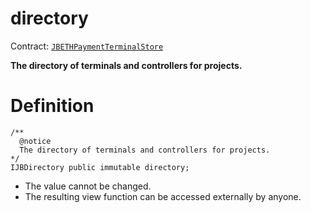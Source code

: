 # directory

Contract: [`JBETHPaymentTerminalStore`](../)​‌

**The directory of terminals and controllers for projects.**

# Definition

```solidity
/** 
  @notice
  The directory of terminals and controllers for projects.
*/
IJBDirectory public immutable directory;
```

* The value cannot be changed.
* The resulting view function can be accessed externally by anyone.
